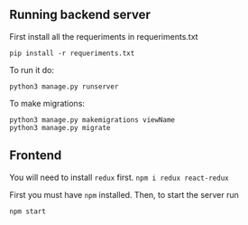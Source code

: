 
## Running backend server

First install all the requeriments in requeriments.txt
```
pip install -r requeriments.txt
```


To run it do:
```
python3 manage.py runserver
```
To make migrations:
```
python3 manage.py makemigrations viewName
python3 manage.py migrate
```
## Frontend

You will need to install `redux` first. `npm i redux react-redux`


First you must have `npm` installed.
Then, to start the server run
```
npm start
``````